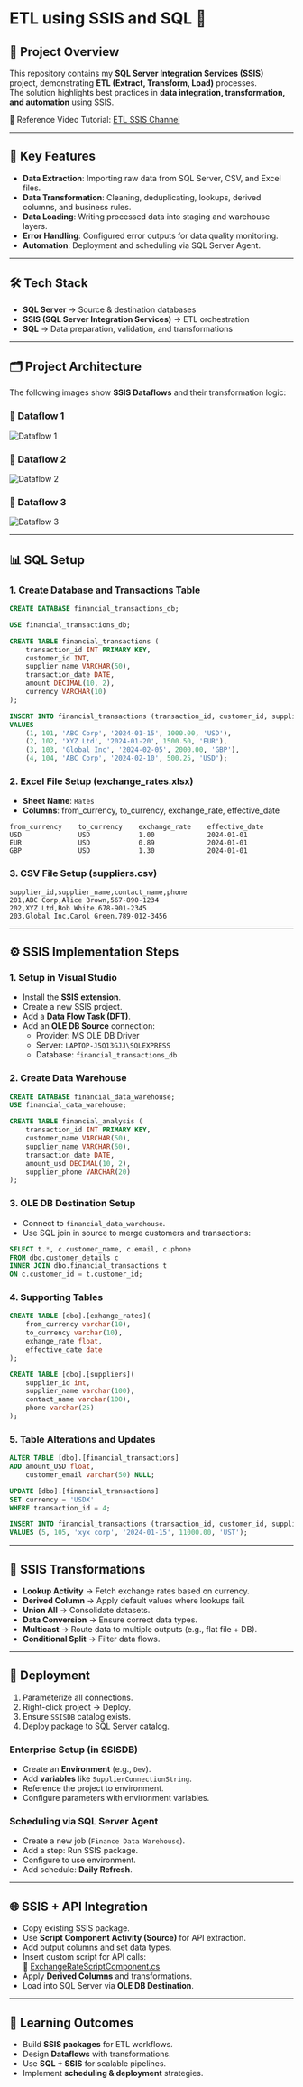 # ETL using SSIS and SQL 🚀

## 📌 Project Overview
This repository contains my **SQL Server Integration Services (SSIS)** project, demonstrating **ETL (Extract, Transform, Load)** processes.  
The solution highlights best practices in **data integration, transformation, and automation** using SSIS.  

🔗 Reference Video Tutorial: [ETL SSIS Channel](https://www.youtube.com/watch?v=qmSsZhaFcZw&t=4521s)

---

## 🔑 Key Features
- **Data Extraction**: Importing raw data from SQL Server, CSV, and Excel files.  
- **Data Transformation**: Cleaning, deduplicating, lookups, derived columns, and business rules.  
- **Data Loading**: Writing processed data into staging and warehouse layers.  
- **Error Handling**: Configured error outputs for data quality monitoring.  
- **Automation**: Deployment and scheduling via SQL Server Agent.  

---

## 🛠️ Tech Stack
- **SQL Server** → Source & destination databases  
- **SSIS (SQL Server Integration Services)** → ETL orchestration  
- **SQL** → Data preparation, validation, and transformations  

---

## 🗂️ Project Architecture
The following images show **SSIS Dataflows** and their transformation logic:  

### 🔹 Dataflow 1
![Dataflow 1](Dataflow2.png)  

### 🔹 Dataflow 2
![Dataflow 2](Dataflow3.png)  

### 🔹 Dataflow 3
![Dataflow 3](Dataflow4.png)  

---

## 📊 SQL Setup

### 1. Create Database and Transactions Table
```sql
CREATE DATABASE financial_transactions_db;	

USE financial_transactions_db;

CREATE TABLE financial_transactions (
    transaction_id INT PRIMARY KEY,
    customer_id INT,
    supplier_name VARCHAR(50),
    transaction_date DATE,
    amount DECIMAL(10, 2),
    currency VARCHAR(10)
);

INSERT INTO financial_transactions (transaction_id, customer_id, supplier_name, transaction_date, amount, currency)
VALUES
    (1, 101, 'ABC Corp', '2024-01-15', 1000.00, 'USD'),
    (2, 102, 'XYZ Ltd', '2024-01-20', 1500.50, 'EUR'),
    (3, 103, 'Global Inc', '2024-02-05', 2000.00, 'GBP'),
    (4, 104, 'ABC Corp', '2024-02-10', 500.25, 'USD');
```

### 2. Excel File Setup (exchange_rates.xlsx)
- **Sheet Name**: `Rates`  
- **Columns**: from_currency, to_currency, exchange_rate, effective_date  
```plaintext
from_currency    to_currency    exchange_rate    effective_date
USD              USD            1.00             2024-01-01
EUR              USD            0.89             2024-01-01
GBP              USD            1.30             2024-01-01
```

### 3. CSV File Setup (suppliers.csv)
```plaintext
supplier_id,supplier_name,contact_name,phone
201,ABC Corp,Alice Brown,567-890-1234
202,XYZ Ltd,Bob White,678-901-2345
203,Global Inc,Carol Green,789-012-3456
```

---

## ⚙️ SSIS Implementation Steps

### 1. Setup in Visual Studio
- Install the **SSIS extension**.  
- Create a new SSIS project.  
- Add a **Data Flow Task (DFT)**.  
- Add an **OLE DB Source** connection:  
  - Provider: MS OLE DB Driver  
  - Server: `LAPTOP-J5Q13GJJ\SQLEXPRESS`  
  - Database: `financial_transactions_db`  

### 2. Create Data Warehouse
```sql
CREATE DATABASE financial_data_warehouse;
USE financial_data_warehouse;

CREATE TABLE financial_analysis (
    transaction_id INT PRIMARY KEY,
    customer_name VARCHAR(50),
    supplier_name VARCHAR(50),
    transaction_date DATE,
    amount_usd DECIMAL(10, 2),
    supplier_phone VARCHAR(20)
);
```

### 3. OLE DB Destination Setup
- Connect to `financial_data_warehouse`.  
- Use SQL join in source to merge customers and transactions:  
```sql
SELECT t.*, c.customer_name, c.email, c.phone
FROM dbo.customer_details c
INNER JOIN dbo.financial_transactions t 
ON c.customer_id = t.customer_id;
```

### 4. Supporting Tables
```sql
CREATE TABLE [dbo].[exhange_rates](
    from_currency varchar(10),
    to_currency varchar(10),
    exhange_rate float,
    effective_date date
);

CREATE TABLE [dbo].[suppliers](
    supplier_id int,
    supplier_name varchar(100),
    contact_name varchar(100),
    phone varchar(25)
);
```

### 5. Table Alterations and Updates
```sql
ALTER TABLE [dbo].[financial_transactions]
ADD amount_USD float,
    customer_email varchar(50) NULL;

UPDATE [dbo].[financial_transactions]
SET currency = 'USDX'
WHERE transaction_id = 4;

INSERT INTO financial_transactions (transaction_id, customer_id, supplier_name, transaction_date, amount, currency)
VALUES (5, 105, 'xyx corp', '2024-01-15', 11000.00, 'UST');
```

---

## 🔄 SSIS Transformations
- **Lookup Activity** → Fetch exchange rates based on currency.  
- **Derived Column** → Apply default values where lookups fail.  
- **Union All** → Consolidate datasets.  
- **Data Conversion** → Ensure correct data types.  
- **Multicast** → Route data to multiple outputs (e.g., flat file + DB).  
- **Conditional Split** → Filter data flows.  

---

## 🚀 Deployment
1. Parameterize all connections.  
2. Right-click project → Deploy.  
3. Ensure `SSISDB` catalog exists.  
4. Deploy package to SQL Server catalog.  

### Enterprise Setup (in SSISDB)
- Create an **Environment** (e.g., `Dev`).  
- Add **variables** like `SupplierConnectionString`.  
- Reference the project to environment.  
- Configure parameters with environment variables.  

### Scheduling via SQL Server Agent
- Create a new job (`Finance Data Warehouse`).  
- Add a step: Run SSIS package.  
- Configure to use environment.  
- Add schedule: **Daily Refresh**.  

---

## 🌐 SSIS + API Integration
- Copy existing SSIS package.  
- Use **Script Component Activity (Source)** for API extraction.  
- Add output columns and set data types.  
- Insert custom script for API calls:  
  🔗 [ExchangeRateScriptComponent.cs](https://github.com/EmbarkBlue/JoeyBlue-SQL-Trainings/blob/main/Youtube/SSIS/files/ExchangeRateScriptComponent.cs)  
- Apply **Derived Columns** and transformations.  
- Load into SQL Server via **OLE DB Destination**.  

---

## 🎯 Learning Outcomes
- Build **SSIS packages** for ETL workflows.  
- Design **Dataflows** with transformations.  
- Use **SQL + SSIS** for scalable pipelines.  
- Implement **scheduling & deployment** strategies.  
